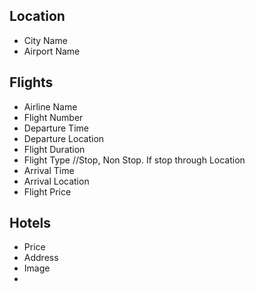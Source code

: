 ## Location
- City Name
- Airport Name

## Flights
- Airline Name
- Flight Number
- Departure Time
- Departure Location
- Flight Duration
- Flight Type   //Stop, Non Stop.  If stop through Location
- Arrival Time
- Arrival Location
- Flight Price

## Hotels
- Price
- Address
- Image
-  